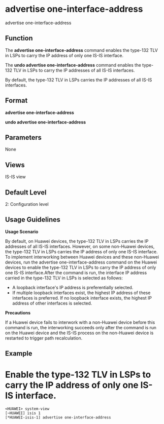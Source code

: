 advertise one-interface-address
===============================

advertise one-interface-address

Function
--------



The **advertise one-interface-address** command enables the type-132 TLV in LSPs to carry the IP address of only one IS-IS interface.

The **undo advertise one-interface-address** command enables the type-132 TLV in LSPs to carry the IP addresses of all IS-IS interfaces.



By default, the type-132 TLV in LSPs carries the IP addresses of all IS-IS interfaces.


Format
------

**advertise one-interface-address**

**undo advertise one-interface-address**


Parameters
----------

None

Views
-----

IS-IS view


Default Level
-------------

2: Configuration level


Usage Guidelines
----------------

**Usage Scenario**

By default, on Huawei devices, the type-132 TLV in LSPs carries the IP addresses of all IS-IS interfaces. However, on some non-Huawei devices, the type-132 TLV in LSPs carries the IP address of only one IS-IS interface. To implement interworking between Huawei devices and these non-Huawei devices, run the advertise one-interface-address command on the Huawei devices to enable the type-132 TLV in LSPs to carry the IP address of only one IS-IS interface.After the command is run, the interface IP address carried in the type-132 TLV in LSPs is selected as follows:

* A loopback interface's IP address is preferentially selected.
* If multiple loopback interfaces exist, the highest IP address of these interfaces is preferred. If no loopback interface exists, the highest IP address of other interfaces is selected.

**Precautions**



If a Huawei device fails to interwork with a non-Huawei device before this command is run, the interworking succeeds only after the command is run on the Huawei device and the IS-IS process on the non-Huawei device is restarted to trigger path recalculation.




Example
-------

# Enable the type-132 TLV in LSPs to carry the IP address of only one IS-IS interface.
```
<HUAWEI> system-view
[~HUAWEI] isis 1
[*HUAWEI-isis-1] advertise one-interface-address

```